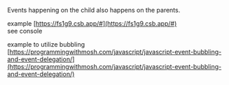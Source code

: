 Events happening on the child also happens on the parents.  
  
example [https://fs1g9.csb.app/#](https://fs1g9.csb.app/#)  
see console  
  
example to utilize bubbling  
[https://programmingwithmosh.com/javascript/javascript-event-bubbling-and-event-delegation/](https://programmingwithmosh.com/javascript/javascript-event-bubbling-and-event-delegation/)
